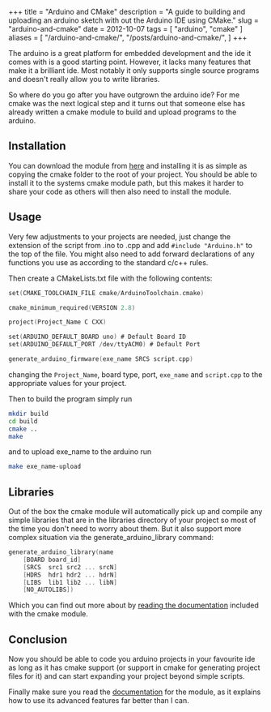 +++
title = "Arduino and CMake"
description = "A guide to building and uploading an arduino sketch with out the Arduino IDE using CMake."
slug = "arduino-and-cmake"
date = 2012-10-07
tags = [ "arduino", "cmake" ]
aliases = [
    "/arduino-and-cmake/",
    "/posts/arduino-and-cmake/",
]
+++

The arduino is a great platform for embedded development and the ide it comes
with is a good starting point. However, it lacks many features that make it a
brilliant ide. Most notably it only supports single source programs and doesn't
really allow you to write libraries.

So where do you go after you have outgrown the arduino ide? For me cmake was the
next logical step and it turns out that someone else has already written a cmake
module to build and upload programs to the arduino.

## Installation

You can download the module from [here][arduino-cmake] and installing it is as
simple as copying the cmake folder to the root of your project. You should be
able to install it to the systems cmake module path, but this makes it harder
to share your code as others will then also need to install the module.

[arduino-cmake]: https://github.com/queezythegreat/arduino-cmake

## Usage

Very few adjustments to your projects are needed, just change the extension of
the script from .ino to .cpp and add `#include "Arduino.h"` to the top of the
file. You might also need to add forward declarations of any functions you use
as according to the standard c/c++ rules.

Then create a CMakeLists.txt file with the following contents:

```c
set(CMAKE_TOOLCHAIN_FILE cmake/ArduinoToolchain.cmake)

cmake_minimum_required(VERSION 2.8)

project(Project_Name C CXX)

set(ARDUINO_DEFAULT_BOARD uno) # Default Board ID
set(ARDUINO_DEFAULT_PORT /dev/ttyACM0) # Default Port

generate_arduino_firmware(exe_name SRCS script.cpp)
```

changing the `Project_Name`, board type, port, `exe_name` and `script.cpp` to the
appropriate values for your project.

Then to build the program simply run

```sh
mkdir build
cd build
cmake ..
make
```

and to upload exe_name to the arduino run

```sh
make exe_name-upload
```

## Libraries

Out of the box the cmake module will automatically pick up and compile any
simple libraries that are in the libraries directory of your project so most of
the time you don't need to worry about them. But it also support more complex
situation via the generate_arduino_library command:

```c
generate_arduino_library(name
    [BOARD board_id]
    [SRCS  src1 src2 ... srcN]
    [HDRS  hdr1 hdr2 ... hdrN]
    [LIBS  lib1 lib2 ... libN]
    [NO_AUTOLIBS])
```

Which you can find out more about by [reading the documentation][README.rst]
included with the cmake module.

[README.rst]: https://github.com/queezythegreat/arduino-cmake/blob/master/README.rst

## Conclusion

Now you should be able to code you arduino projects in your favourite ide as
long as it has cmake support (or support in cmake for generating project files
for it) and can start expanding your project beyond simple scripts.

Finally make sure you read the [documentation] for the module, as it explains
how to use its advanced features far better than I can.

[documentation]: https://github.com/queezythegreat/arduino-cmake/blob/master/README.rst
